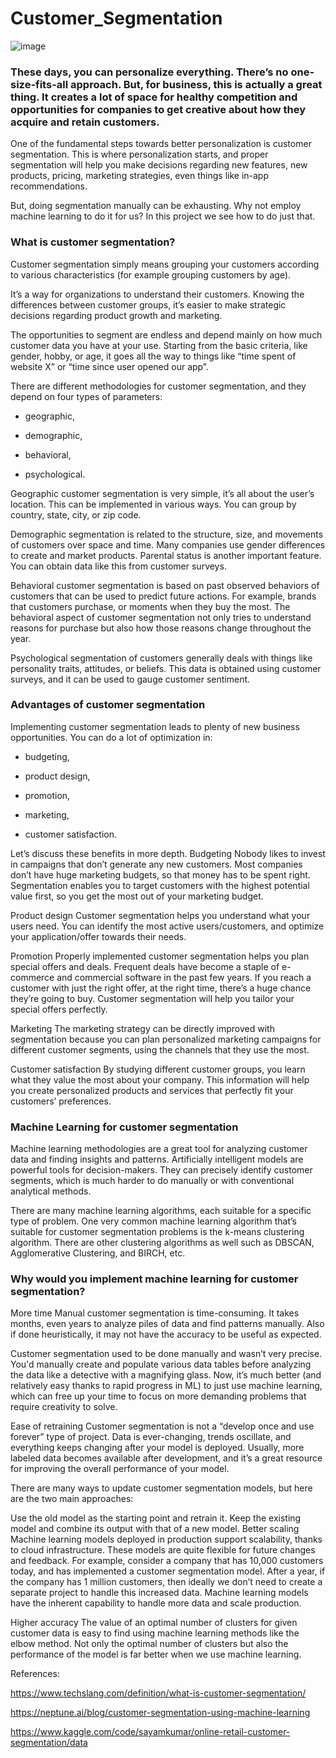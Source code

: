 # Customer_Segmentation

![image](https://user-images.githubusercontent.com/108236580/211881996-10c01e24-add8-4f7b-9faf-c3e18832a7aa.png)


### These days, you can personalize everything. There’s no one-size-fits-all approach. But, for business, this is actually a great thing. It creates a lot of space for healthy competition and opportunities for companies to get creative about how they acquire and retain customers.
One of the fundamental steps towards better personalization is customer segmentation. This is where personalization starts, and proper segmentation will help you make decisions regarding new features, new products, pricing, marketing strategies, even things like in-app recommendations.

But, doing segmentation manually can be exhausting. Why not employ machine learning to do it for us? In this project we see how to do just that.

### What is customer segmentation?
Customer segmentation simply means grouping your customers according to various characteristics (for example grouping customers by age).

It’s a way for organizations to understand their customers. Knowing the differences between customer groups, it’s easier to make strategic decisions regarding product growth and marketing.

The opportunities to segment are endless and depend mainly on how much customer data you have at your use. Starting from the basic criteria, like gender, hobby, or age, it goes all the way to things like “time spent of website X” or “time since user opened our app”.

There are different methodologies for customer segmentation, and they depend on four types of parameters:

- geographic,

- demographic,

- behavioral,

- psychological.

Geographic customer segmentation is very simple, it’s all about the user’s location. This can be implemented in various ways. You can group by country, state, city, or zip code.

Demographic segmentation is related to the structure, size, and movements of customers over space and time. Many companies use gender differences to create and market products. Parental status is another important feature. You can obtain data like this from customer surveys.

Behavioral customer segmentation is based on past observed behaviors of customers that can be used to predict future actions. For example, brands that customers purchase, or moments when they buy the most. The behavioral aspect of customer segmentation not only tries to understand reasons for purchase but also how those reasons change throughout the year.

Psychological segmentation of customers generally deals with things like personality traits, attitudes, or beliefs. This data is obtained using customer surveys, and it can be used to gauge customer sentiment.

### Advantages of customer segmentation
Implementing customer segmentation leads to plenty of new business opportunities. You can do a lot of optimization in:

- budgeting,

- product design,

- promotion,

- marketing,

- customer satisfaction. 

Let’s discuss these benefits in more depth.
Budgeting Nobody likes to invest in campaigns that don’t generate any new customers. Most companies don’t have huge marketing budgets, so that money has to be spent right. Segmentation enables you to target customers with the highest potential value first, so you get the most out of your marketing budget.

Product design Customer segmentation helps you understand what your users need. You can identify the most active users/customers, and optimize your application/offer towards their needs.

Promotion Properly implemented customer segmentation helps you plan special offers and deals. Frequent deals have become a staple of e-commerce and commercial software in the past few years. If you reach a customer with just the right offer, at the right time, there’s a huge chance they’re going to buy. Customer segmentation will help you tailor your special offers perfectly.

Marketing The marketing strategy can be directly improved with segmentation because you can plan personalized marketing campaigns for different customer segments, using the channels that they use the most.

Customer satisfaction By studying different customer groups, you learn what they value the most about your company. This information will help you create personalized products and services that perfectly fit your customers’ preferences.

### Machine Learning for customer segmentation

Machine learning methodologies are a great tool for analyzing customer data and finding insights and patterns. Artificially intelligent models are powerful tools for decision-makers. They can precisely identify customer segments, which is much harder to do manually or with conventional analytical methods.

There are many machine learning algorithms, each suitable for a specific type of problem. One very common machine learning algorithm that’s suitable for customer segmentation problems is the k-means clustering algorithm. There are other clustering algorithms as well such as DBSCAN, Agglomerative Clustering, and BIRCH, etc.

### Why would you implement machine learning for customer segmentation?

More time Manual customer segmentation is time-consuming. It takes months, even years to analyze piles of data and find patterns manually. Also if done heuristically, it may not have the accuracy to be useful as expected.

Customer segmentation used to be done manually and wasn’t very precise. You'd manually create and populate various data tables before analyzing the data like a detective with a magnifying glass. Now, it’s much better (and relatively easy thanks to rapid progress in ML) to just use machine learning, which can free up your time to focus on more demanding problems that require creativity to solve.

Ease of retraining Customer segmentation is not a “develop once and use forever” type of project. Data is ever-changing, trends oscillate, and everything keeps changing after your model is deployed. Usually, more labeled data becomes available after development, and it’s a great resource for improving the overall performance of your model.

There are many ways to update customer segmentation models, but here are the two main approaches:

Use the old model as the starting point and retrain it. Keep the existing model and combine its output with that of a new model. Better scaling Machine learning models deployed in production support scalability, thanks to cloud infrastructure. These models are quite flexible for future changes and feedback. For example, consider a company that has 10,000 customers today, and has implemented a customer segmentation model. After a year, if the company has 1 million customers, then ideally we don’t need to create a separate project to handle this increased data. Machine learning models have the inherent capability to handle more data and scale production.

Higher accuracy The value of an optimal number of clusters for given customer data is easy to find using machine learning methods like the elbow method. Not only the optimal number of clusters but also the performance of the model is far better when we use machine learning.

References:

https://www.techslang.com/definition/what-is-customer-segmentation/

https://neptune.ai/blog/customer-segmentation-using-machine-learning

https://www.kaggle.com/code/sayamkumar/online-retail-customer-segmentation/data
